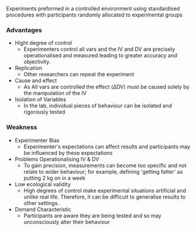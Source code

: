 Experiments preformed in a controlled environment using standardised procedures with participants randomly allocated to experimental groups

### Advantages 
-   Hight degree of control
	- Experimenters control all vars and the IV and DV are precisely operationalised and measured leading to greater accuracy and objectivity.
- Replication
	- Other researchers can repeat the experiment
- Cause and effect
	- As All vars are controlled the effect (ΔDV) must be caused solely by the manipulation of the IV
-   Isolation of Variables 
	- In the lab, individual pieces of behaviour can be isolated and rigorously tested

### Weakness
-   Experimenter Bias
	- Experimenter's expectations can affect results and participants may be influenced by these expectations
- Problems Operationalising IV & DV
	- To gain precision, measurements can become too specific and not relate to wider behaviour; for example, defining 'getting fatter' as putting 2 kg on in a week
-   Low ecological validity
	- High degrees of control make experimental situations artificial and unlike real life. Therefore, it can be difficult to generalise results to other settings.
-   Demand Characteristic
	- Participants are aware they are being tested and so may unconsciously alter their behaviour